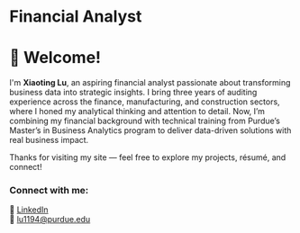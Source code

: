 # Financial Analyst
# 👋 Welcome!
I'm **Xiaoting Lu**, an aspiring financial analyst passionate about transforming business data into strategic insights. I bring three years of auditing experience across the finance, manufacturing, and construction sectors, where I honed my analytical thinking and attention to detail. Now, I’m combining my financial background with technical training from Purdue’s Master’s in Business Analytics program to deliver data-driven solutions with real business impact.

Thanks for visiting my site — feel free to explore my projects, résumé, and connect!


### Connect with me:
🔗 [LinkedIn](https://www.linkedin.com/in/xiaoting-lu-a5a2972b7)  
📧 [lu1194@purdue.edu](mailto:lu1194@purdue.edu)
